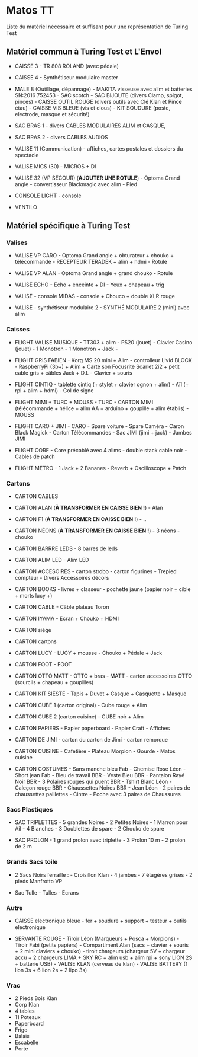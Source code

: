 Matos TT
========
Liste du matériel nécessaire et suffisant pour une représentation de Turing Test

## Matériel commun à Turing Test et L'Envol

- CAISSE 3
        - TR 808 ROLAND (avec pédale)

- CAISSE 4
        - Synthétiseur modulaire master

- MALE 8 (Outillage, dépannage)
        - MAKITA visseuse avec alim et batteries SN:2016 752453
        - SAC scotch
        - SAC BIJOUTE (divers Clamp, spigot, pinces)
        - CAISSE OUTIL ROUGE (divers outils avec Clé Klan et Pince étau)
        - CAISSE VIS BLEUE (vis et clous)
        - KIT SOUDURE (poste, electrode, masque et sécurité)

- SAC BRAS 1 
        - divers CABLES MODULAIRES ALIM et CASQUE, 

- SAC BRAS 2
        - divers CABLES AUDIOS

- VALISE 11 (Communication)
        - affiches, cartes postales et dossiers du spectacle

- VALISE MICS (30)
        - MICROS + DI

- VALISE 32 (VP SECOUR) (**AJOUTER UNE ROTULE**)
        - Optoma Grand angle
        - convertisseur Blackmagic avec alim
        - Pied

- CONSOLE LIGHT
        - console

- VENTILO

## Matériel spécifique à Turing Test

### Valises

- VALISE VP CARO
        - Optoma Grand angle + obturateur + chouko + télécommande
        - RECEPTEUR TERADEK + alim + hdmi
        - Rotule

- VALISE VP ALAN
        - Optoma Grand angle + grand chouko
        - Rotule

- VALISE ECHO
        - Echo + enceinte + DI
        - Yeux + chapeau + trig

- VALISE - console MIDAS
        - console + Chouco + double XLR rouge

- VALISE - synthétiseur modulaire 2
        - SYNTHÉ MODULAIRE 2 (mini) avec alim

### Caisses

- FLIGHT VALISE MUSIQUE
        - TT303 + alim
        - PS20 (jouet)
        - Clavier Casino (jouet)
        - 1 Monotron
        - 1 Monotron + Jack
        -
- FLIGHT GRIS FABIEN
        - Korg MS 20 mini + Alim
        - controlleur Livid BLOCK
        - RaspberryPi (3b+) + Alim + Carte son Focusrite Scarlet 2i2 + petit cable gris + câbles Jack +  D.I.
        - Clavier + souris

- FLIGHT CINTIQ
        - tablette cintiq (+ stylet + clavier ognon + alim)
        - Aïl (+ rpi + alim + hdmi)
        - Col de signe

- FLIGHT MIMI + TURC + MOUSS
        - TURC
        - CARTON MIMI (télécommande + hélice + alim AA + arduino + goupille + alim établis)
        - MOUSS

- FLIGHT CARO + JIMI
        - CARO
        - Spare voiture
        - Spare Caméra
        - Caron Black Magick
        - Carton Télécommandes
        - Sac JIMI (jimi + jack)
        - Jambes JIMI
 
- FLIGHT CORE
        - Core précablé avec 4 alims
        - double stack cable noir
        - Cables de patch

- FLIGHT METRO
        - 1 Jack + 2 Bananes
        - Reverb + Oscilloscope + Patch

### Cartons

- CARTON CABLES 

- CARTON ALAN (**À TRANSFORMER EN CAISSE BIEN !**)
        - Alan

- CARTON F1 (**À TRANSFORMER EN CAISSE BIEN !**)
        - ..

- CARTON NÉONS (**À TRANSFORMER EN CAISSE BIEN !**)
        - 3 néons
        - chouko

- CARTON BARRRE LEDS
        - 8 barres de leds

- CARTON ALIM LED
        - Alim LED

- CARTON ACCESOIRES
        - carton strobo
        - carton figurines
        - Trepied compteur
        - Divers Accessoires décors 

- CARTON BOOKS
        - livres + classeur
        - pochette jaune (papier noir + cible + morts lucy +)

- CARTON CABLE
        - Câble plateau Toron

- CARTON IYAMA
        - Ecran + Chouko + HDMI

- CARTON siège

- CARTON cartons

- CARTON LUCY
        - LUCY + mousse
        - Chouko + Pédale + Jack

- CARTON FOOT
        - FOOT

- CARTON OTTO MATT
        - OTTO + bras
        - MATT
        - carton accessoires OTTO (sourcils + chapeau + goupilles)

- CARTON KIT SIESTE
        - Tapis + Duvet + Casque + Casquette + Masque

- CARTON CUBE 1 (carton original)
        - Cube rouge + Alim

- CARTON CUBE 2 (carton cuisine)
        - CUBE noir + Alim

- CARTON PAPIERS
        - Papier paperboard
        - Papier Craft
        - Affiches

- CARTON DE JIMI
        - carton du carton de Jimi
        - carton remorque

- CARTON CUISINE
        - Cafetière
        - Plateau Morpion
        - Gourde
        - Matos cuisine

- CARTON COSTUMES
        - Sans manche bleu Fab
        - Chemise Rose Léon
        - Short jean Fab
        - Bleu de travail BBR
        - Veste Bleu BBR
        - Pantalon Rayé Noir BBR
        - 3 Polaires rouges qui puent BBR
        - Tshirt Blanc Léon
        - Caleçon rouge BBR
        - Chaussettes Noires BBR
        - Jean Léon
        - 2 paires de chaussettes paillettes
        - Cintre
        - Poche avec 3 paires de Chaussures


### Sacs Plastiques

- SAC TRIPLETTES
        - 5 grandes Noires
        - 2 Petites Noires
        - 1 Marron pour Ail
        - 4 Blanches
        - 3 Doublettes de spare
        - 2 Chouko de spare

- SAC PROLON
        - 1 grand prolon avec triplette
        - 3 Prolon 10 m
        - 2 prolon de 2 m

### Grands Sacs toile

- 2 Sacs Noirs ferraille :
        - Croisillon Klan
        - 4 jambes
        - 7 étagères grises
        - 2 pieds Manfrotto VP

- Sac Tulle
        - Tulles
        - Ecrans

### Autre

- CAISSE electronique bleue
        - fer + soudure + support + testeur + outils electronique

- SERVANTE ROUGE
        - Tiroir Léon (Marqueurs + Posca + Morpions)
        - Tiroir Fabi (petits papiers)
        - Compartiment Alan (sacs + clavier + souris + 2 mini claviers + chouko)
        - tiroit chargeurs (chargeur 5V + chargeur accu + 2 chargeurs LIMA + SKY RC + alim usb + alim rpi + sony LION 2S + batterie USB)
        - VALISE KLAN (cerveau de klan)
        - VALISE BATTERY (1 lion 3s + 6 lion 2s + 2 lipo 3s)

### Vrac

- 2 Pieds Bois Klan
- Corp Klan
- 4 tables
- 11 Poteaux
- Paperboard
- Frigo
- Balais
- Escabelle
- Porte
